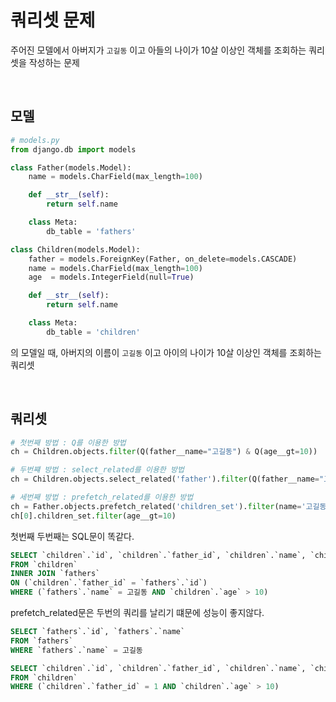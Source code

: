 # 쿼리셋 문제

주어진 모델에서 아버지가 `고길동` 이고 아들의 나이가 10살 이상인 객체를 조회하는 쿼리셋을 작성하는 문제

<br>

## 모델

```python
# models.py
from django.db import models

class Father(models.Model):
    name = models.CharField(max_length=100)

    def __str__(self):
        return self.name

    class Meta:
        db_table = 'fathers'

class Children(models.Model):
    father = models.ForeignKey(Father, on_delete=models.CASCADE)
    name = models.CharField(max_length=100)
    age  = models.IntegerField(null=True)

    def __str__(self):
        return self.name

    class Meta:
        db_table = 'children'
```

의 모델일 때, 아버지의 이름이 `고길동` 이고 아이의 나이가 10살 이상인 객체를 조회하는 쿼리셋

<br>

## 쿼리셋

```python
# 첫번째 방법 : Q를 이용한 방법 
ch = Children.objects.filter(Q(father__name="고길동") & Q(age__gt=10))

# 두번쨰 방법 : select_related를 이용한 방법
ch = Children.objects.select_related('father').filter(Q(father__name="고길동") & Q(age__gt=10))

# 세번째 방법 : prefetch_related를 이용한 방법
ch = Father.objects.prefetch_related('children_set').filter(name='고길동')
ch[0].children_set.filter(age__gt=10)
```

첫번째 두번째는 SQL문이 똑같다.

```sql
SELECT `children`.`id`, `children`.`father_id`, `children`.`name`, `children`.`age` 
FROM `children` 
INNER JOIN `fathers`
ON (`children`.`father_id` = `fathers`.`id`) 
WHERE (`fathers`.`name` = 고길동 AND `children`.`age` > 10)
```

prefetch_related문은 두번의 쿼리를 날리기 떄문에 성능이 좋지않다.

```sql
SELECT `fathers`.`id`, `fathers`.`name` 
FROM `fathers` 
WHERE `fathers`.`name` = 고길동

SELECT `children`.`id`, `children`.`father_id`, `children`.`name`, `children`.`age` 
FROM `children` 
WHERE (`children`.`father_id` = 1 AND `children`.`age` > 10)
```